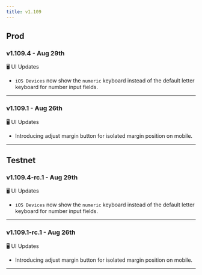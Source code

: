 ```yaml
---
title: v1.109
---
```

## Prod
### v1.109.4 - Aug 29th
🖥️  UI Updates 
* `iOS Devices` now show the `numeric` keyboard instead of the default letter keyboard for number input fields.
---
### v1.109.1 - Aug 26th
🖥️  UI Updates 
* Introducing adjust margin button for isolated margin position on mobile.
---
## Testnet
### v1.109.4-rc.1 - Aug 29th
🖥️  UI Updates 
* `iOS Devices` now show the `numeric` keyboard instead of the default letter keyboard for number input fields.
---
### v1.109.1-rc.1 - Aug 26th
🖥️  UI Updates 
* Introducing adjust margin button for isolated margin position on mobile.
---
